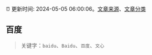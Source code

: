 :alarm_clock: 更新时间: 2024-05-05 06:00:06。[文章来源](/README.md)、[文章分类](/TAGS.md)

## 百度


> 关键字：`baidu`、`Baidu`、`百度`、`文心`



